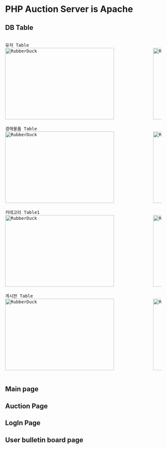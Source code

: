 # PHP Auction Server is Apache

## DB Table
<pre> 
유저 Table                                                    유저 상세 Table
<img src="https://user-images.githubusercontent.com/77275513/129029968-f3418e80-7fbf-432e-8113-d094c30615a5.PNG" width="350px" height="230px" title="100px" alt="RubberDuck"></img>               <img src="https://user-images.githubusercontent.com/77275513/128179866-f616c458-801f-4ac8-9be9-cdc79423f5b3.PNG" width="350px" height="230px" title="100px" alt="RubberDuck"></img><br/> 
경매물품 Table                                                경매물품 현황 Table
<img src="https://user-images.githubusercontent.com/77275513/129029849-d19eaa20-0662-45e8-922b-d69cb207114b.PNG" width="350px" height="230px" title="100px" alt="RubberDuck"></img>               <img src="https://user-images.githubusercontent.com/77275513/128179699-2b9d4d88-3d8d-4bf7-a8d2-c72838a1fcf9.PNG" width="350px" height="230px" title="100px" alt="RubberDuck"></img><br/> 
카테고리 Table1                                               카테고리 Table2
<img src="https://user-images.githubusercontent.com/77275513/128180178-8f32ae0c-ecf6-4551-8cc4-9fb52ea3f871.PNG" width="350px" height="230px" title="100px" alt="RubberDuck"></img>               <img src="https://user-images.githubusercontent.com/77275513/128180262-97c85286-310f-4fb0-957b-a875a5501096.PNG" width="350px" height="230px" title="100px" alt="RubberDuck"></img><br/> 
게시판 Table                                                  댓글 Table
<img src="https://user-images.githubusercontent.com/77275513/128180023-0b3beca6-69d1-4e2c-889a-8eb3dc6bce46.PNG" width="350px" height="230px" title="100px" alt="RubberDuck"></img>               <img src="https://user-images.githubusercontent.com/77275513/128180112-35a8215e-3d52-4429-91df-56f3192cb451.PNG" width="350px" height="230px" title="100px" alt="RubberDuck"></img><br/> 
</pre>

## Main page

## Auction Page

## LogIn Page

## User bulletin board page
